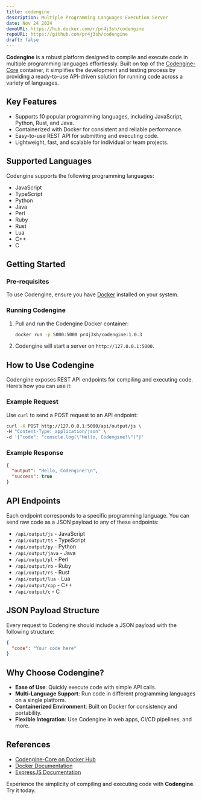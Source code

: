 ```yaml
---
title: codengine
description: Multiple Programming Languages Execution Server
date: Nov 24 2024
demoURL: https://hub.docker.com/r/pr4j3sh/codengine
repoURL: https://github.com/pr4j3sh/codengine
draft: false
---
```

**Codengine** is a robust platform designed to compile and execute code in multiple programming languages effortlessly. Built on top of the [Codengine-Core](https://hub.docker.com/r/pr4j3sh/codengine-core) container, it simplifies the development and testing process by providing a ready-to-use API-driven solution for running code across a variety of languages.


## **Key Features**

- Supports 10 popular programming languages, including JavaScript, Python, Rust, and Java.  
- Containerized with Docker for consistent and reliable performance.  
- Easy-to-use REST API for submitting and executing code.  
- Lightweight, fast, and scalable for individual or team projects.  


## **Supported Languages**

Codengine supports the following programming languages:  

- JavaScript  
- TypeScript  
- Python  
- Java  
- Perl  
- Ruby  
- Rust  
- Lua  
- C++  
- C  


## **Getting Started**

### **Pre-requisites**

To use Codengine, ensure you have [Docker](https://www.docker.com/get-started/) installed on your system.


### **Running Codengine**

1. Pull and run the Codengine Docker container:  

   ```bash
   docker run -p 5000:5000 pr4j3sh/codengine:1.0.3
   ```

2. Codengine will start a server on `http://127.0.0.1:5000`.


## **How to Use Codengine**

Codengine exposes REST API endpoints for compiling and executing code. Here’s how you can use it:

### **Example Request**

Use `curl` to send a POST request to an API endpoint:  

```bash
curl -X POST http://127.0.0.1:5000/api/output/js \
-H "Content-Type: application/json" \
-d '{"code": "console.log(\"Hello, Codengine!\")"}'
```

### **Example Response**

```json
{
  "output": "Hello, Codengine!\n",
  "success": true
}
```


## **API Endpoints**

Each endpoint corresponds to a specific programming language. You can send raw code as a JSON payload to any of these endpoints:  

- `/api/output/js` - JavaScript  
- `/api/output/ts` - TypeScript  
- `/api/output/py` - Python  
- `/api/output/java` - Java  
- `/api/output/pl` - Perl  
- `/api/output/rb` - Ruby  
- `/api/output/rs` - Rust  
- `/api/output/lua` - Lua  
- `/api/output/cpp` - C++  
- `/api/output/c` - C  


## **JSON Payload Structure**

Every request to Codengine should include a JSON payload with the following structure:  

```json
{
  "code": "Your code here"
}
```


## **Why Choose Codengine?**

- **Ease of Use**: Quickly execute code with simple API calls.  
- **Multi-Language Support**: Run code in different programming languages on a single platform.  
- **Containerized Environment**: Built on Docker for consistency and portability.  
- **Flexible Integration**: Use Codengine in web apps, CI/CD pipelines, and more.  


## **References**

- [Codengine-Core on Docker Hub](https://hub.docker.com/r/pr4j3sh/codengine-core)  
- [Docker Documentation](https://docs.docker.com/)  
- [ExpressJS Documentation](https://expressjs.com/)  

Experience the simplicity of compiling and executing code with **Codengine**. Try it today.
